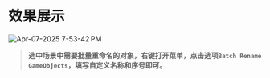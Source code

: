 # 效果展示

![Apr-07-2025 7-53-42 PM](https://github.com/user-attachments/assets/cdeaaadf-132a-4e2b-87af-ab7ab5234637)
>**选中场景中需要批量重命名的对象，右键打开菜单，点击选项`Batch Rename GameObjects`，填写自定义名称和序号即可。**


